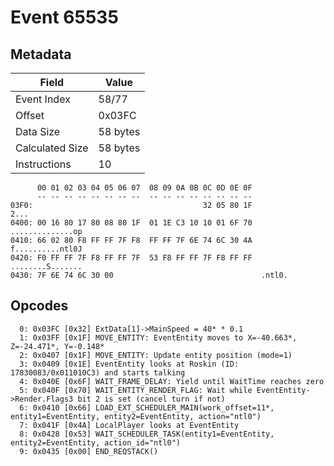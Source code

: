 # Event 65535

## Metadata

| Field           | Value    |
|-----------------|----------|
| Event Index     | 58/77    |
| Offset          | 0x03FC   |
| Data Size       | 58 bytes |
| Calculated Size | 58 bytes |
| Instructions    | 10       |

```
      00 01 02 03 04 05 06 07  08 09 0A 0B 0C 0D 0E 0F
      -- -- -- -- -- -- -- --  -- -- -- -- -- -- -- --
03F0:                                      32 05 80 1F              2...
0400: 00 16 80 17 80 08 80 1F  01 1E C3 10 10 01 6F 70  ..............op
0410: 66 02 80 F8 FF FF 7F F8  FF FF 7F 6E 74 6C 30 4A  f..........ntl0J
0420: F0 FF FF 7F F8 FF FF 7F  53 F8 FF FF 7F F8 FF FF  ........S.......
0430: 7F 6E 74 6C 30 00                                 .ntl0.          
```

## Opcodes

```
  0: 0x03FC [0x32] ExtData[1]->MainSpeed = 40* * 0.1
  1: 0x03FF [0x1F] MOVE_ENTITY: EventEntity moves to X=-40.663*, Z=-24.471*, Y=-0.148*
  2: 0x0407 [0x1F] MOVE_ENTITY: Update entity position (mode=1)
  3: 0x0409 [0x1E] EventEntity looks at Roskin (ID: 17830083/0x011010C3) and starts talking
  4: 0x040E [0x6F] WAIT_FRAME_DELAY: Yield until WaitTime reaches zero
  5: 0x040F [0x70] WAIT_ENTITY_RENDER_FLAG: Wait while EventEntity->Render.Flags3 bit 2 is set (cancel turn if not)
  6: 0x0410 [0x66] LOAD_EXT_SCHEDULER_MAIN(work_offset=11*, entity1=EventEntity, entity2=EventEntity, action="ntl0")
  7: 0x041F [0x4A] LocalPlayer looks at EventEntity
  8: 0x0428 [0x53] WAIT_SCHEDULER_TASK(entity1=EventEntity, entity2=EventEntity, action_id="ntl0")
  9: 0x0435 [0x00] END_REQSTACK()
```
